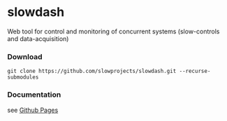 # slowdash
Web tool for control and monitoring of concurrent systems (slow-controls and data-acquisition)

### Download
```
git clone https://github.com/slowprojects/slowdash.git --recurse-submodules
```

### Documentation
see [Github Pages](https://slowprojects.github.io/slowdash/)
